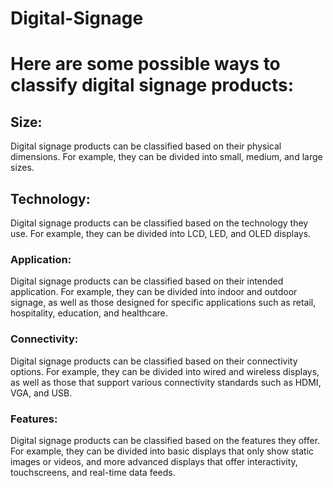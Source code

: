 # Digital-Signage
# Here are some possible ways to classify digital signage products:

## Size: 
Digital signage products can be classified based on their physical dimensions. For example, they can be divided into small, medium, and large sizes.

## Technology: 
Digital signage products can be classified based on the technology they use. For example, they can be divided into LCD, LED, and OLED displays.

### Application: 
Digital signage products can be classified based on their intended application. For example, they can be divided into indoor and outdoor signage, as well as those designed for specific applications such as retail, hospitality, education, and healthcare.

### Connectivity: 
Digital signage products can be classified based on their connectivity options. For example, they can be divided into wired and wireless displays, as well as those that support various connectivity standards such as HDMI, VGA, and USB.

### Features: 
Digital signage products can be classified based on the features they offer. For example, they can be divided into basic displays that only show static images or videos, and more advanced displays that offer interactivity, touchscreens, and real-time data feeds.
